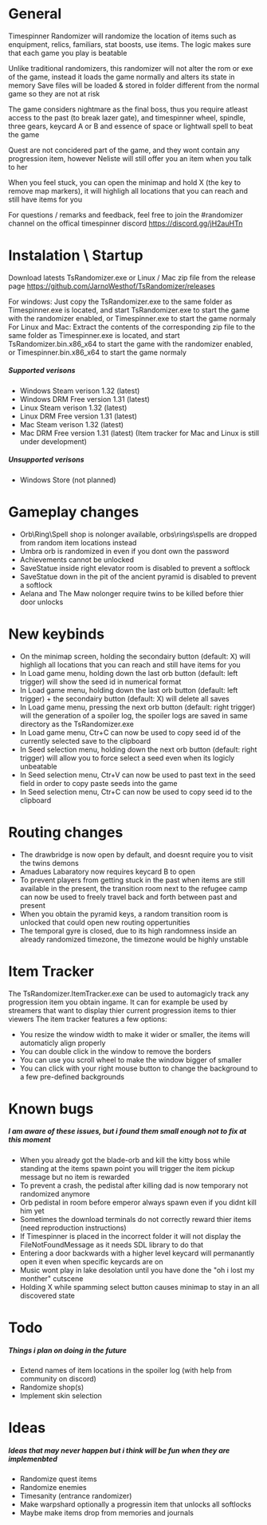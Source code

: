 # General
Timespinner Randomizer will randomize the location of items such as enquipment, relics, familiars, stat boosts, use items. The logic makes sure that each game you play is beatable

Unlike traditional randomizers, this randomizer will not alter the rom or exe of the game, instead it loads the game normally and alters its state in memory
Save files will be loaded & stored in folder different from the normal game so they are not at risk

The game considers nightmare as the final boss,	thus you require atleast access to the past (to break lazer gate), and timespinner wheel, spindle, three gears, keycard A or B and essence of space or lightwall spell to beat the game

Quest are not concidered part of the game, and they wont contain any progression item, however Neliste will still offer you an item when you talk to her

When you feel stuck, you can open the minimap and hold X (the key to remove map markers), it will highligh all locations that you can reach and still have items for you

For questions / remarks and feedback, feel free to join the #randomizer channel on the offical timespinner discord https://discord.gg/jH2auHTn

# Instalation \ Startup
Download latests TsRandomizer.exe or Linux / Mac zip file from the release page https://github.com/JarnoWesthof/TsRandomizer/releases

For windows:
Just copy the TsRandomizer.exe to the same folder as Timespinner.exe is located, and start TsRandomizer.exe to start the game with the randomizer enabled, or Timespinner.exe to start the game normaly
For Linux and Mac:
Extract the contents of the corresponding zip file to the same folder as Timespinner.exe is located, and start TsRandomizer.bin.x86_x64 to start the game with the randomizer enabled, or Timespinner.bin.x86_x64 to start the game normaly
 
##### Supported verisons
* Windows Steam verison 1.32 (latest)
* Windows DRM Free version 1.31 (latest)
* Linux Steam verison 1.32 (latest)
* Linux DRM Free version 1.31 (latest)
* Mac Steam verison 1.32 (latest)
* Mac DRM Free version 1.31 (latest)
(Item tracker for Mac and Linux is still under development)

##### Unsupported verisons
* Windows Store (not planned)

# Gameplay changes
* Orb\Ring\Spell shop is nolonger available, orbs\rings\spells are dropped from random item locations instead
* Umbra orb is randomized in even if you dont own the password
* Achievements cannot be unlocked
* SaveStatue inside right elevator room is disabled to prevent a softlock
* SaveStatue down in the pit of the ancient pyramid is disabled to prevent a softlock
* Aelana and The Maw nolonger require twins to be killed before thier door unlocks

# New keybinds
* On the minimap screen, holding the secondairy button (default: X) will highligh all locations that you can reach and still have items for you
* In Load game menu, holding down the last orb button (default: left trigger) will show the seed id in numerical format
* In Load game menu, holding down the last orb button (default: left trigger) +  the secondairy button (default: X) will delete all saves
* In Load game menu, pressing the next orb button (default: right trigger) will the generation of a spoiler log, the spoiler logs are saved in same directory as the TsRandomizer.exe
* In Load game menu, Ctr+C can now be used to copy seed id of the currently selected save to the clipboard
* In Seed selection menu, holding down the next orb button (default: right trigger) will allow you to force select a seed even when its logicly unbeatable
* In Seed selection menu, Ctr+V can now be used to past text in the seed field in order to copy paste seeds into the game
* In Seed selection menu, Ctr+C can now be used to copy seed id to the clipboard

# Routing changes
* The drawbridge is now open by default, and doesnt require you to visit the twins demons
* Amadues Labaratory now requires keycard B to open
* To prevent players from getting stuck in the past when items are still available in the present, the transition room next to the refugee camp can now be used to freely travel back and forth between past and present
* When you obtain the pyramid keys, a random transition room is unlocked that could open new routing oppertunities
* The temporal gyre is closed, due to its high randomness inside an already randomized timezone, the timezone would be highly unstable

# Item Tracker
The TsRandomizer.ItemTracker.exe can be used to automagicly track any progression item you obtain ingame. It can for example be used by streamers that want to display thier current progression items to thier viewers
The item tracker features a few options:
* You resize the window width to make it wider or smaller, the items will automaticly align properly
* You can double click in the window to remove the borders
* You can use you scroll wheel to make the window bigger of smaller
* You can click with your right mouse button to change the background to a few pre-defined backgrounds

# Known bugs
##### I am aware of these issues, but i found them small enough not to fix at this moment
* When you already got the blade-orb and kill the kitty boss while standing at the items spawn point you will trigger the item pickup message but no item is rewarded
* To prevent a crash, the pedistal after killing dad is now temporary not randomized anymore
* Orb pedistal in room before emperor always spawn even if you didnt kill him yet
* Sometimes the download terminals do not correctly reward thier items (need reproduction instructions)
* If Timespinner is placed in the incorrect folder it will not display the FileNotFoundMessage as it needs SDL library to do that
* Entering a door backwards with a higher level keycard will permanantly open it even when specific keycards are on
* Music wont play in lake desolation until you have done the "oh i lost my monther" cutscene
* Holding X while spamming select button causes minimap to stay in an all discovered state

# Todo
##### Things i plan on doing in the future
* Extend names of item locations in the spoiler log (with help from community on discord)
* Randomize shop(s)
* Implement skin selection

# Ideas
##### Ideas that may never happen but i think will be fun when they are implemenbted
* Randomize quest items
* Randomize enemies
* Timesanity (entrance randomizer)
* Make warpshard optionally a progressin item that unlocks all softlocks
* Maybe make items drop from memories and journals